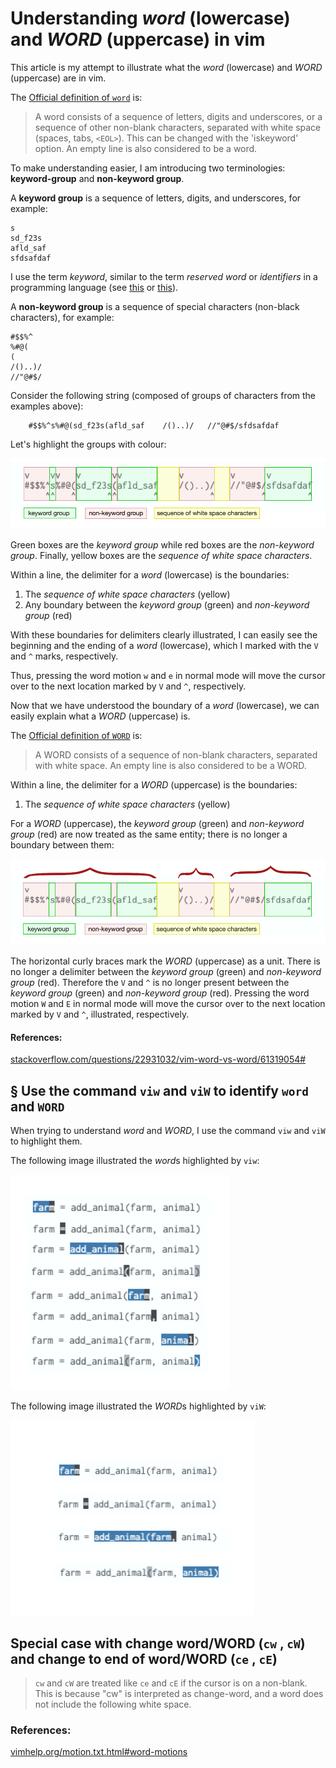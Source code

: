 # Understanding *word* (lowercase) and *WORD* (uppercase) in vim

This article is my attempt to illustrate what the *word* (lowercase) and *WORD* (uppercase) are in vim. 

The [Official definition of `word`](https://vimhelp.org/motion.txt.html#word)  is:

> A word consists of a sequence of letters, digits and underscores, or a
sequence of other non-blank characters, separated with white space (spaces,
tabs, `<EOL>`).  This can be changed with the 'iskeyword' option.  An empty line
is also considered to be a word.

To make understanding easier, I am introducing two terminologies: **keyword-group** and **non-keyword group**. 

A **keyword group** is a sequence of letters, digits, and underscores, for example:

```
s
sd_f23s
afld_saf
sfdsafdaf
```

I use the term *keyword*, similar to the term *reserved word* or *identifiers* in a programming language (see [this](https://en.wikipedia.org/wiki/Reserved_word) or [this](https://www.programiz.com/c-programming/c-keywords-identifier)).

A **non-keyword group** is a sequence of special characters (non-black characters), for example:

```
#$$%^
%#@(
(
/()..)/
//"@#$/
```



Consider the following string (composed of groups of characters from the examples above):

```
    #$$%^s%#@(sd_f23s(afld_saf    /()..)/   //"@#$/sfdsafdaf
```

Let's highlight the groups with colour:

![my-understanding-of-word](./assets/explained--small-word.png)

Green boxes are the *keyword group* while red boxes are the *non-keyword group*. Finally, yellow boxes are the *sequence of white space characters*.

Within a line, the delimiter for a *word* (lowercase) is the boundaries: 
1. The *sequence of white space characters* (yellow)
2. Any boundary between the *keyword group* (green) and *non-keyword group* (red)

With these boundaries for delimiters clearly illustrated, I can easily see the beginning and the ending of a *word* (lowercase), which I marked with the `V` and `^` marks, respectively. 

Thus, pressing the word motion `w` and `e` in normal mode will move the cursor over to the next location marked by `V` and `^`, respectively.

Now that we have understood the boundary of a *word* (lowercase), we can easily explain what a *WORD* (uppercase) is. 

The [Official definition of `WORD`](https://vimhelp.org/motion.txt.html#WORD) is:

> A WORD consists of a sequence of non-blank characters, separated with white
space.  An empty line is also considered to be a WORD.

Within a line, the delimiter for a *WORD* (uppercase) is the boundaries: 
1. The *sequence of white space characters* (yellow)

For a *WORD* (uppercase), the *keyword group* (green) and *non-keyword group* (red) are now treated as the same entity; there is no longer a boundary between them:
   
![my-understanding-of-word](./assets/explained--big-word.png)

The horizontal curly braces mark the *WORD* (uppercase) as a unit. There is no longer a delimiter between the *keyword group* (green) and *non-keyword group* (red). Therefore the `V` and `^` is no longer present between the *keyword group* (green) and *non-keyword group* (red). Pressing the word motion `W` and `E` in normal mode will move the cursor over to the next location marked by `V` and `^`, illustrated, respectively. 


#### References:

[stackoverflow.com/questions/22931032/vim-word-vs-word/61319054#](https://stackoverflow.com/a/61319054/3136861)



## § Use the command `viw` and `viW` to identify `word` and `WORD`

When trying to understand *word* and *WORD*, I use the command `viw` and `viW` to highlight them.

The following image illustrated the *word*s highlighted by `viw`: 

<img src="./assets/small-word.png" width=350px />

The following image illustrated the *WORD*s highlighted by `viW`: 

<img src="./assets/big-word.png" width=390px />


## Special case with change word/WORD (`cw` , `cW`) and change to end of word/WORD  (`ce` , `cE`)

> `cw` and `cW` are treated like `ce` and `cE` if the cursor is
on a non-blank.  This is because "cw" is interpreted as change-word, and a
word does not include the following white space.


### References:

[vimhelp.org/motion.txt.html#word-motions](https://vimhelp.org/motion.txt.html#word-motions)

